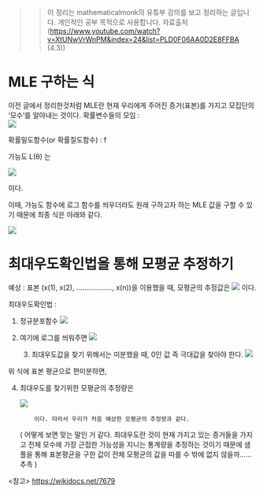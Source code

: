 >> 이 정리는 mathematicalmonk의 유튜부 강의를 보고 정리하는 글입니다. 개인적인 공부 목적으로 
>> 사용합니다. 
>> 자료출처(https://www.youtube.com/watch?v=XtUNwVrWnPM&index=24&list=PLD0F06AA0D2E8FFBA (4.3))

# MLE 구하는 식    
이전 글에서 정리한것처럼 MLE란 현재 우리에게 주어진 증거(표본)를 가지고 모집단의 ‘모수’를 알아내는 것이다.
확률변수들의 모임 :  
![](https://user-images.githubusercontent.com/23113869/46808320-04e2b900-cda7-11e8-85d6-be24fcbdf058.png)

확률밀도함수(or 확률질도함수) : f

가능도 L(θ) 는 

![](https://user-images.githubusercontent.com/23113869/46808322-07451300-cda7-11e8-88cd-9425133bd66e.png)

 이다.

이때, 가능도 함수에 로그 함수를 씌우더라도 원래 구하고자 하는 MLE 값을 구할 수 있기 때문에 최종 식은 아래와 같다.
 
![](https://user-images.githubusercontent.com/23113869/46808324-0ad89a00-cda7-11e8-8c69-d6965484e078.png)

# 최대우도확인법을 통해 모평균 추정하기

 예상 : 표본 (x(1), x(2), ………………, x(n))을 이용했을 때, 모평균의 추정값은 
![](https://user-images.githubusercontent.com/23113869/46808328-0d3af400-cda7-11e8-889b-8aef70af82ba.png)
 이다.

최대우도확인법 : 


  1. 정규분포함수
![](https://user-images.githubusercontent.com/23113869/46808338-11ffa800-cda7-11e8-8880-8b844880162d.png)

                       
  2. 여기에 로그를 씌워주면
![](https://user-images.githubusercontent.com/23113869/46808344-13c96b80-cda7-11e8-9235-68da1a05c5f5.png)

 
      3. 최대우도값을 찾기 위해서는 미분했을 때, 0인 값 즉 극대값을 찾아야 한다.
![](https://user-images.githubusercontent.com/23113869/46808346-162bc580-cda7-11e8-8c95-a998ad601cc8.png)

위 식에 표본 평균으로 편미분하면,
 

4. 최대우도를 찾기위한 모평균의 추정량은 
    
    ![](https://user-images.githubusercontent.com/23113869/46808351-1af07980-cda7-11e8-859a-6c2ad7a50724.png)

           이다. 따라서 우리가 처음 예상한 모평균의 추정량과 같다.
      (  어떻게 보면 맞는 말인 거 같다. 최대우도란 것이 현재 가지고 있는 증거들을 가지고 전체 모수에 가장 근접한 가능성을 지니는 통계량을 추정하는 것이기 때문에 샘플을 통해 표본평균을 구한 값이 전체 모평균의 값을 따를 수 밖에 없지 않을까…… 추측 )



<참고>
https://wikidocs.net/7679

